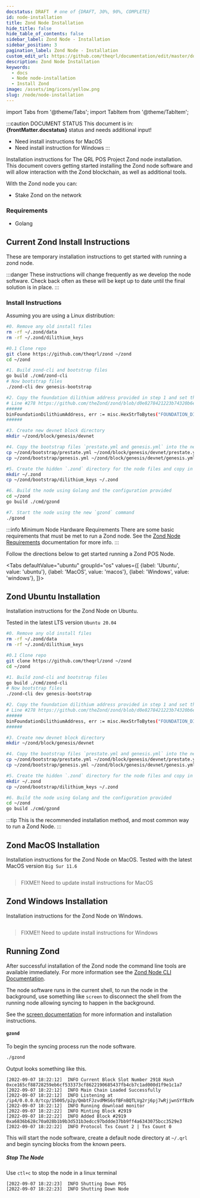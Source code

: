```yaml
---
docstatus: DRAFT  # one of {DRAFT, 30%, 90%, COMPLETE}
id: node-installation
title: Zond Node Installation
hide_title: false
hide_table_of_contents: false
sidebar_label: Zond Node - Installation
sidebar_position: 3
pagination_label: Zond Node - Installation
custom_edit_url: https://github.com/theqrl/documentation/edit/master/docs/basics/what-is-qrl.md
description: Zond Node Installation
keywords:
  - docs
  - Node node-installation
  - Install Zond
image: /assets/img/icons/yellow.png
slug: /node/node-installation
---
```


import Tabs from '@theme/Tabs';
import TabItem from '@theme/TabItem';


:::caution DOCUMENT STATUS 
<span>This document is in: <b>{frontMatter.docstatus}</b> status and needs additional input!</span>

- Need install instructions for MacOS
- Need install instruction for Windows
:::


Installation instructions for The QRL POS Project Zond node installation. This document covers getting started installing the Zond node software and will allow interaction with the Zond blockchain, as well as additional tools.

With the Zond node you can:

- Stake Zond on the network


### Requirements

- Golang 



## Current Zond Install Instructions

These are temporary installation instructions to get started with running a zond node.

:::danger
These instructions will change frequently as we develop the node software. Check back often as these will be kept up to date until the final solution is in place.
:::


### Install Instructions

Assuming you are using a Linux distribution:

```bash
#0. Remove any old install files
rm -rf ~/.zond/data
rm -rf ~/.zond/dilithium_keys

#0.1 Clone repo
git clone https://github.com/theqrl/zond ~/zond
cd ~/zond

#1. Build zond-cli and bootstrap files
go build ./cmd/zond-cli
# Now bootstrap files
./zond-cli dev genesis-bootstrap

#2. Copy the foundation dilithium address provided in step 1 and set the variable `binFoundationDilithiumAddress` in config/config.go  with the new foundation dilithium address value:
# Line #278 https://github.com/theZond/zond/blob/d0e8278421223b74320b6e64223fed55c0802802/config/config.go#L278
######
binFoundationDilithiumAddress, err := misc.HexStrToBytes("FOUNDATION_DILITHIUM_ADDRESS_FROM_STEP_#1")
######

#3. Create new devnet block directory
mkdir ~/zond/block/genesis/devnet

#4. Copy the bootstrap files `prestate.yml and genesis.yml` into the new directory from step #3
cp ~/zond/bootstrap/prestate.yml ~/zond/block/genesis/devnet/prestate.yml
cp ~/zond/bootstrap/genesis.yml ~/zond/block/genesis/devnet/genesis.yml

#5. Create the hidden `.zond` directory for the node files and copy in the dilithium keys generated during the bootstrap process.
mkdir ~/.zond
cp ~/zond/bootstrap/dilithium_keys ~/.zond

#6. Build the node using Golang and the configuration provided
cd ~/zond
go build ./cmd/gzond

#7. Start the node using the new `gzond` command
./gzond

```

:::info Minimum Node Hardware Requirements
There are some basic requirements that must be met to run a Zond node. See the [Zond Node Requirements](node-requirements) documentation for more info.
:::

Follow the directions below to get started running a Zond POS Node.

<Tabs
    defaultValue="ubuntu"
    groupId="os"
    values={[
        {label: 'Ubuntu', value: 'ubuntu'},
        {label: 'MacOS', value: 'macos'},
        {label: 'Windows', value: 'windows'},
    ]}>

<TabItem value="ubuntu">

## Zond Ubuntu Installation
Installation instructions for the Zond Node on Ubuntu.

Tested in the latest LTS version `Ubuntu 20.04`

```bash
#0. Remove any old install files
rm -rf ~/.zond/data
rm -rf ~/.zond/dilithium_keys

#0.1 Clone repo
git clone https://github.com/theqrl/zond ~/zond
cd ~/zond

#1. Build zond-cli and bootstrap files
go build ./cmd/zond-cli
# Now bootstrap files
./zond-cli dev genesis-bootstrap

#2. Copy the foundation dilithium address provided in step 1 and set the variable `binFoundationDilithiumAddress` in config/config.go  with the new foundation dilithium address value:
# Line #278 https://github.com/theZond/zond/blob/d0e8278421223b74320b6e64223fed55c0802802/config/config.go#L278
######
binFoundationDilithiumAddress, err := misc.HexStrToBytes("FOUNDATION_DILITHIUM_ADDRESS_FROM_STEP_#1")
######

#3. Create new devnet block directory
mkdir ~/zond/block/genesis/devnet

#4. Copy the bootstrap files `prestate.yml and genesis.yml` into the new directory from step #3
cp ~/zond/bootstrap/prestate.yml ~/zond/block/genesis/devnet/prestate.yml
cp ~/zond/bootstrap/genesis.yml ~/zond/block/genesis/devnet/genesis.yml

#5. Create the hidden `.zond` directory for the node files and copy in the dilithium keys generated during the bootstrap process.
mkdir ~/.zond
cp ~/zond/bootstrap/dilithium_keys ~/.zond

#6. Build the node using Golang and the configuration provided
cd ~/zond
go build ./cmd/gzond
```

:::tip 
This is the recommended installation method, and most common way to run a Zond Node.
:::

</TabItem>
<TabItem value="macos">

## Zond MacOS Installation
Installation instructions for the Zond Node on MacOS. Tested with the latest MacOS version `Big Sur 11.6`


```bash

```

> FIXME!! Need to update install instructions for MacOS

</TabItem>
<TabItem value="redhat">

## Zond Windows Installation
Installation instructions for the Zond Node on Windows.

```bash

```

> FIXME!! Need to update install instructions for Windows


</TabItem>
</Tabs>






## Running Zond

After successful installation of the Zond node the command line tools are available immediately. For more information see the [Zond Node CLI Documentation](node-cli).

The node software runs in the current shell, to run the node in the background, use something like `screen` to disconnect the shell from the running node allowing syncing to happen in the background.

See the [screen documentation](https://www.gnu.org/software/screen/manual/screen.html) for more information and installation instructions.

#### `gzond`

To begin the syncing process run the node software.

```sh
./gzond
```

Output looks something like this.

```
[2022-09-07 18:22:12]  INFO Current Block Slot Number 2918 Hash 0xce165cf88728259eb6cf533373cf8622190685437fb4cb7c1ad000d1f9e1c1a7
[2022-09-07 18:22:12]  INFO Main Chain Loaded Successfully
[2022-09-07 18:22:12]  INFO Listening at /ip4/0.0.0.0/tcp/15005/p2p/QmbtFJzvdMHS6sfBFnBQTLVg2rj6pj7wRjjwnSYfBzReBT
[2022-09-07 18:22:12]  INFO Running download monitor
[2022-09-07 18:22:22]  INFO Minting Block #2919
[2022-09-07 18:22:22]  INFO Added Block #2919 0xa6836b628c70a028b1b9b3d531b3edcc97bddde37bb9ff4a6343075bcc3529e3
[2022-09-07 18:22:22]  INFO Protocol Txs Count 2 | Txs Count 0
```

This will start the node software, create a default node directory at `~/.qrl` and begin syncing blocks from the known peers.


##### Stop The Node

Use `ctl+c` to stop the node in a linux terminal

```
[2022-09-07 18:22:23]  INFO Shutting Down POS
[2022-09-07 18:22:23]  INFO Shutting Down Node
```

